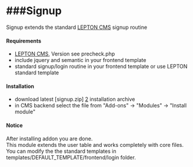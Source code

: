 ###Signup
=========

Signup extends the standard [LEPTON CMS][1] signup routine

#### Requirements

* [LEPTON CMS][1], Version see precheck.php
* include jquery and semantic in your frontend template
* standard signup/login routine in your frontend template or use LEPTON standard template 

#### Installation

* download latest [signup.zip] [2] installation archive
* in CMS backend select the file from "Add-ons" -> "Modules" -> "Install module"

#### Notice

After installing addon you are done. <br />
This module extends the user table and works completely with core files.
You can modify the the standard templates in templates/DEFAULT_TEMPLATE/frontend/login folder.


[1]: http://lepton-cms.org "LEPTON CMS"
[2]: http://www.lepton-cms.com/lepador/admintools/signup.php

